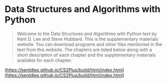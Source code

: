 # Data Structures and Algorithms with Python

> Welcome to the Data Structures and Algorithms with Python text by Kent D. Lee and Steve Hubbard. This is the supplementary materials website. You can download programs and other files mentioned in the text from this website. The chapters are listed below along with a short description of each chapter and the supplementary materials available for each chapter.

(https://kentdlee.github.io/CS2Plus/build/html/index.html)[https://kentdlee.github.io/CS2Plus/build/html/index.html]